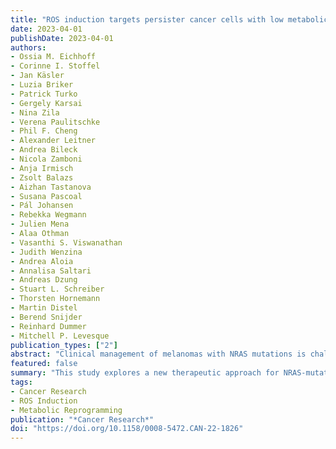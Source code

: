 ```yaml
---
title: "ROS induction targets persister cancer cells with low metabolic activity in NRAS-mutated melanoma"
date: 2023-04-01
publishDate: 2023-04-01
authors: 
- Ossia M. Eichhoff
- Corinne I. Stoffel
- Jan Käsler
- Luzia Briker
- Patrick Turko
- Gergely Karsai
- Nina Zila
- Verena Paulitschke
- Phil F. Cheng
- Alexander Leitner
- Andrea Bileck
- Nicola Zamboni
- Anja Irmisch
- Zsolt Balazs
- Aizhan Tastanova
- Susana Pascoal
- Pál Johansen
- Rebekka Wegmann
- Julien Mena
- Alaa Othman
- Vasanthi S. Viswanathan
- Judith Wenzina
- Andrea Aloia
- Annalisa Saltari
- Andreas Dzung
- Stuart L. Schreiber
- Thorsten Hornemann
- Martin Distel
- Berend Snijder
- Reinhard Dummer
- Mitchell P. Levesque
publication_types: ["2"]
abstract: "Clinical management of melanomas with NRAS mutations is challenging. Targeting MAPK signaling is only beneficial to a small subset of patients due to resistance that arises through genetic, transcriptional, and metabolic adaptation. Identification of targetable vulnerabilities in NRAS-mutated melanoma could help improve patient treatment. Here, we used multiomics analyses to reveal that NRAS-mutated melanoma cells adopt a mesenchymal phenotype with a quiescent metabolic program to resist cellular stress induced by MEK inhibition. The metabolic alterations elevated baseline reactive oxygen species (ROS) levels, leading these cells to become highly sensitive to ROS induction. In vivo xenograft experiments and single-cell RNA sequencing demonstrated that intratumor heterogeneity necessitates the combination of a ROS inducer and a MEK inhibitor to inhibit both tumor growth and metastasis. Ex vivo pharmacoscopy of 62 human metastatic melanomas confirmed that MEK inhibitor–resistant tumors significantly benefited from the combination therapy. Finally, oxidative stress response and translational suppression corresponded with ROS-inducer sensitivity in 486 cancer cell lines, independent of cancer type. These findings link transcriptional plasticity to a metabolic phenotype that can be inhibited by ROS inducers in melanoma and other cancers."
featured: false
summary: "This study explores a new therapeutic approach for NRAS-mutated melanomas, targeting drug-resistant cells through ROS induction and metabolic vulnerabilities."
tags:
- Cancer Research
- ROS Induction
- Metabolic Reprogramming
publication: "*Cancer Research*"
doi: "https://doi.org/10.1158/0008-5472.CAN-22-1826"
---
```


